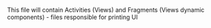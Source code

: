 This file will contain Activities (Views) and Fragments (Views dynamic components) - files responsible for printing UI